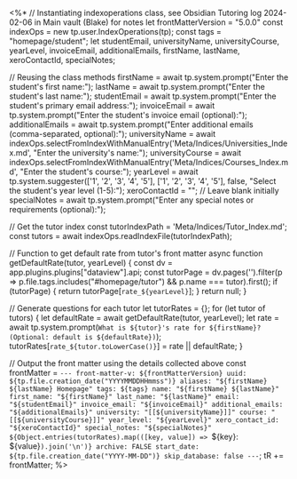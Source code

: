 <%\*
// Instantiating indexoperations class, see Obsidian Tutoring log 2024-02-06 in Main vault (Blake) for notes
let frontMatterVersion = "5.0.0"
const indexOps = new tp.user.IndexOperations(tp);
const tags = "homepage/student";
let studentEmail, universityName, universityCourse, yearLevel, invoiceEmail, additionalEmails, firstName, lastName, xeroContactId, specialNotes;

// Reusing the class methods
firstName = await tp.system.prompt("Enter the student's first name:");
lastName = await tp.system.prompt("Enter the student's last name:");
studentEmail = await tp.system.prompt("Enter the student's primary email address:");
invoiceEmail = await tp.system.prompt("Enter the student's invoice email (optional):");
additionalEmails = await tp.system.prompt("Enter additional emails (comma-separated, optional):");
universityName = await indexOps.selectFromIndexWithManualEntry('Meta/Indices/Universities_Index.md', "Enter the university's name:");
universityCourse = await indexOps.selectFromIndexWithManualEntry('Meta/Indices/Courses_Index.md', "Enter the student's course:");
yearLevel = await tp.system.suggester(['1', '2', '3', '4', '5'], ['1', '2', '3', '4', '5'], false, "Select the student's year level (1-5):");
xeroContactId = ""; // Leave blank initially
specialNotes = await tp.system.prompt("Enter any special notes or requirements (optional):");

// Get the tutor index
const tutorIndexPath = 'Meta/Indices/Tutor_Index.md';
const tutors = await indexOps.readIndexFile(tutorIndexPath);

// Function to get default rate from tutor's front matter
async function getDefaultRate(tutor, yearLevel) {
const dv = app.plugins.plugins["dataview"].api;
const tutorPage = dv.pages('').filter(p => p.file.tags.includes("#homepage/tutor") && p.name === tutor).first();
if (tutorPage) {
return tutorPage[`rate_${yearLevel}`];
}
return null;
}

// Generate questions for each tutor
let tutorRates = {};
for (let tutor of tutors) {
let defaultRate = await getDefaultRate(tutor, yearLevel);
let rate = await tp.system.prompt(`What is ${tutor}'s rate for ${firstName}? (Optional: default is ${defaultRate})`);
tutorRates[`rate_${tutor.toLowerCase()}`] = rate || defaultRate;
}

// Output the front matter using the details collected above
const frontMatter = `---
front-matter-v: ${frontMatterVersion}
uuid: ${tp.file.creation_date("YYYYMMDDHHmmss")}
aliases: "${firstName} ${lastName} Homepage"
tags: ${tags}
name: "${firstName} ${lastName}"
first_name: "${firstName}"
last_name: "${lastName}"
email: "${studentEmail}"
invoice_email: "${invoiceEmail}"
additional_emails: "${additionalEmails}"
university: "[[${universityName}]]"
course: "[[${universityCourse}]]"
year_level: "${yearLevel}"
xero_contact_id: "${xeroContactId}"
special_notes: "${specialNotes}"
${Object.entries(tutorRates).map(([key, value]) => `${key}: ${value}`).join('\n')}
archive: FALSE
start_date: ${tp.file.creation_date("YYYY-MM-DD")}
skip_database: false
---`;
tR += frontMatter;
%>

